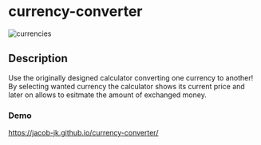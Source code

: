 # currency-converter

![currencies](https://cdn.dribbble.com/users/71374/screenshots/4724235/coins.gif)

## Description

Use the originally designed calculator converting one currency to another! By selecting wanted currency the calculator shows its current price and later on allows to esitmate the amount of exchanged money.

### Demo 

https://jacob-jk.github.io/currency-converter/
